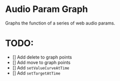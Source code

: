# Audio Param Graph

Graphs the function of a series of web audio params.

# TODO:

* [] Add delete to graph points
* [] Add move to graph points
* [] Add `setValueCurveAtTime`
* [] Add `setTargetAtTime`
